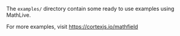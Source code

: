 The `examples/` directory contain some ready to use examples using MathLive.

For more examples, visit https://cortexjs.io/mathfield
